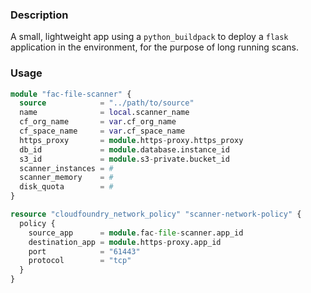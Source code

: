 ### Description
A small, lightweight app using a `python_buildpack` to deploy a `flask` application in the environment, for the purpose of long running scans.

### Usage
```terraform
module "fac-file-scanner" {
  source            = "../path/to/source"
  name              = local.scanner_name
  cf_org_name       = var.cf_org_name
  cf_space_name     = var.cf_space_name
  https_proxy       = module.https-proxy.https_proxy
  db_id             = module.database.instance_id
  s3_id             = module.s3-private.bucket_id
  scanner_instances = #
  scanner_memory    = #
  disk_quota        = #
}

resource "cloudfoundry_network_policy" "scanner-network-policy" {
  policy {
    source_app      = module.fac-file-scanner.app_id
    destination_app = module.https-proxy.app_id
    port            = "61443"
    protocol        = "tcp"
  }
}
```
